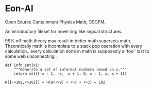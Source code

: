 # Eon-AI

Open Source Containment Physics Math, OSCPM.

An introductory fileset for novel ring like logical structures.

99% off math theory may result in better math supersets math..
Theoretically math is incomplete to a stack pop operation with every calculation..
every calculation done in math is supposedly a 'tool' lost to some web unconnecting..

```
def infn_set(x):
    """Generate a set of informal numbers based on x."""
    return set([-x - 1, -x, -x + 1, 0, x - 1, x, x + 1])
```

```
H([->102,+>102]) = H(9(+>9) + +>7 + +>3) = 102
```
